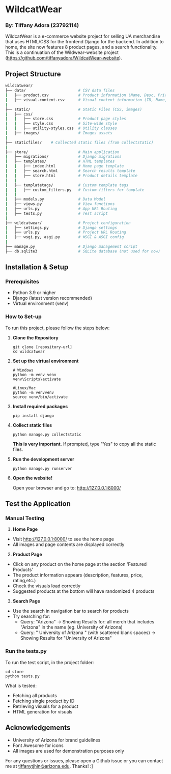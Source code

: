 # WildcatWear
### By: Tiffany Adora (23792114)

WildcatWear is a e-commerce website project for selling UA merchandise that uses HTML/CSS for the frontend Django for the backend. In addition to home, the site now features 8 product pages, and a search functionality.
This is a continuation of the Wildwear-website project (https://github.com/tiffanyadora/WildcatWear-website).

## Project Structure

```bash
wildcatwear/
├── data/                       # CSV data files
|   ├── product.csv             # Product information (Name, Desc, Price, etc.)
|   ├── visual.content.csv      # Visual content information (ID, Name, File type,etc)
|
├── static/                     # Static Files (CSS, images)
|   ├── css/        
|   |   ├── store.css           # Product page styles
|   |   ├── style.css           # Site-wide style
|   |   ├── utility-styles.css  # Utility classes
|   ├── images/                 # Images assets
|
├── staticfiles/    # Collected static files (from collectstatic)
|
├── store/                      # Main application
|   ├── migrations/             # Django migrations
|   ├── templates/              # HTML templates
|   |   ├── index.html          # Home page template
|   |   ├── search.html         # Search results template
|   |   ├── store.html          # Product details template
|   |
|   ├── templatetags/           # Custom template tags
|   |   ├── custom_filters.py   # Custom filters for template
|   |
|   ├── models.py               # Data Model
|   ├── views.py                # View functions
|   ├── urls.py                 # App URL Routing
|   ├── tests.py                # Test script
|
├── wildcatwear/                # Project configuration
|   ├── settings.py             # Django settings  
|   ├── urls.py                 # Project URL Routing
|   ├── wsgi.py, asgi.py        # WSGI & ASGI config
|
├── manage.py                   # Django management script
├── db.sqlite3                  # SQLite database (not used for now)
```

## Installation & Setup

### Prerequisites
- Python 3.9 or higher
- Django (latest version recommended)
- Virtual environment (venv)

### How to Set-up

To run this project, please follow the steps below:

1. **Clone the Repository**
    ```
    git clone [repository-url]
    cd wildcatwear
    ```

2. **Set up the virtual environment**
    ```
    # Windows
    python -m venv venv
    venv\Scripts\activate

    #Linux/Mac
    python -m venvvenv
    source venv/bin/activate
    ```

3. **Install required packages**
    ```
    pip install django
    ```

4. **Collect static files**
    ```
    python manage.py collectstatic
    ```
    **This is very important.** If prompted, type "Yes" to copy all the static files.

5. **Run the development server**
    ```
    python manage.py runserver
    ```

6. **Open the website!**

    Open your browser and go to: http://127.0.0.1:8000/

## Test the Application

### Manual Testing

1. **Home Page**
- Visit http://127.0.0.1:8000/ to see the home page
- All images and page contents are displayed correctly

2. **Product Page**
- Click on any product on the home page at the section 'Featured Products'
- The product information appears (description, features, price, rating,etc.)
- Check the visuals load correctly
- Suggested products at the bottom will have randomized 4 products

3. **Search Page**
- Use the search in navigation bar to search for products
- Try searching for:
    - Query: "Arizona" -> Showing Results for: all merch that includes "Arizona" in the name (eg. University of Arizona)
    - Query: "  University  of Arizona " (with scattered blank spaces) -> Showing Results for "University of Arizona"

### Run the tests.py

To run the test script, in the project folder:
```
cd store
python tests.py
```
What is tested:
- Fetching all products
- Fetching single product by ID
- Retrieving visuals for a product
- HTML generation for visuals


## Acknowledgements
- University of Arizona for brand guidelines
- Font Awesome for icons
- All images are used for demonstration purposes only


For any questions or issues, please open a Github issue or you can contact me at tiffanytjhin@arizona.edu. Thanks! :]